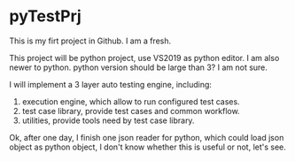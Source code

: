 # pyTestPrj

This is my firt project in Github. I am a fresh.

This project will be python project, use VS2019 as python editor. I am also newer to python. python version should be large than 3? I am not sure.

I will implement a 3 layer auto testing engine, including:
1. execution engine, which allow to run configured test cases.
2. test case library, provide test cases and common workflow.
3. utilities, provide tools need by test case library.

Ok, after one day, I finish one json reader for python, which could load json object as python object, I don't know whether this is useful or not, let's see.
